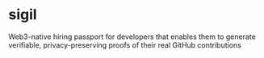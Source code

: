 # sigil
Web3-native hiring passport for developers that enables them to generate verifiable, privacy-preserving proofs of their real GitHub contributions
